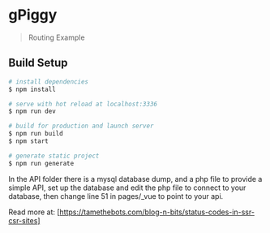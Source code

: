 # gPiggy

> Routing Example

## Build Setup

``` bash
# install dependencies
$ npm install

# serve with hot reload at localhost:3336
$ npm run dev

# build for production and launch server
$ npm run build
$ npm start

# generate static project
$ npm run generate
```

In the API folder there is a mysql database dump, and a php file to provide a simple API, set up the database and edit the php file to connect to your database, then change line 51 in pages/_vue to point to your api.

Read more at: [https://tamethebots.com/blog-n-bits/status-codes-in-ssr-csr-sites]
